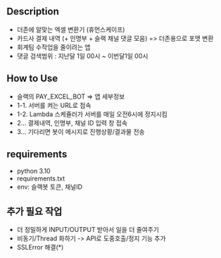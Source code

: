 ## Description
- 더존에 알맞는 엑셀 변환기 (휴먼스케이프)
- 카드사 결제 내역 (+ 인명부 + 슬랙 채널 댓글 모음) => 더존용으로 포맷 변환
- 회계팀 수작업을 줄이려는 앱
- 댓글 검색범위 : 지난달 1일 00시 ~ 이번달1일 00시

## How to Use
- 슬랙의 PAY_EXCEL_BOT => 앱 세부정보
- 1-1. 서버를 켜는 URL로 접속
- 1-2. Lambda 스케쥴러가 서버를 매일 오전6시에 정지시킴
- 2... 결제내역, 인명부, 채널 ID 입력 창 접속
- 3... 기다리면 봇이 메시지로 진행상황/결과물 전송

## requirements
- python 3.10
- requirements.txt
- env: 슬랙봇 토큰, 채널ID

## 추가 필요 작업
- 더 정밀하게 INPUT/OUTPUT 받아서 일을 더 줄여주기
- 비동기/Thread 화하기 -> API로 도중호출/정지 기능 추가
- SSLError 해결(*)
